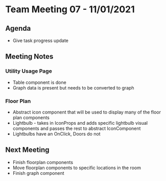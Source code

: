 # Team Meeting 07 - 11/01/2021

## Agenda

- Give task progress update

## Meeting Notes

### Utility Usage Page

- Table component is done
- Graph data is present but needs to be converted to graph

### Floor Plan

- Abstract icon component that will be used to display many of the floor plan components
- Lightbulb - takes in IconProps and adds specific lightbulb visual components and passes the rest to abstract IconComponent
- Lightbulbs have an OnClick, Doors do not

## Next Meeting

- Finish floorplan components
- Move floorplan components to specific locations in the room
- Finish graph component
